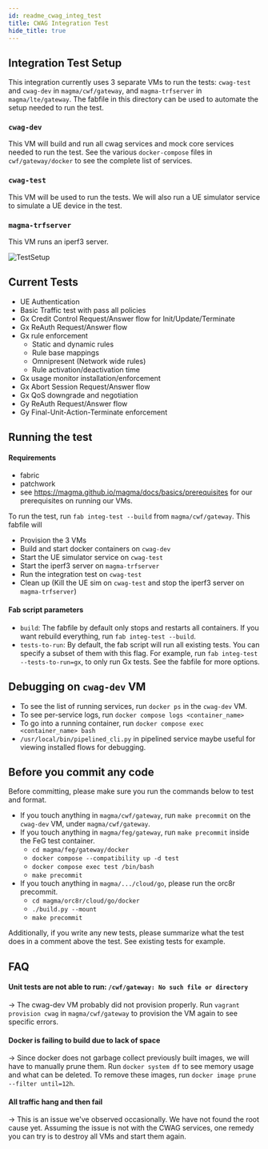 ```yaml
---
id: readme_cwag_integ_test
title: CWAG Integration Test
hide_title: true
---
```

## Integration Test Setup

This integration currently uses 3 separate VMs to run the tests: `cwag-test`
and `cwag-dev` in `magma/cwf/gateway`, and `magma-trfserver` in `magma/lte/gateway`.
The fabfile in this directory can be used to automate the setup needed to run
the test.

### `cwag-dev`

This VM will build and run all cwag services and mock core services needed to
run the test. See the various `docker-compose` files in `cwf/gateway/docker`
to see the complete list of services.

### `cwag-test`

This VM will be used to run the tests. We will also run a UE simulator service
to simulate a UE device in the test.

### `magma-trfserver`

This VM runs an iperf3 server.

![TestSetup](./IntegTestSetup.jpg)

## Current Tests

- UE Authentication
- Basic Traffic test with pass all policies
- Gx Credit Control Request/Answer flow for Init/Update/Terminate
- Gx ReAuth Request/Answer flow
- Gx rule enforcement
    - Static and dynamic rules
    - Rule base mappings
    - Omnipresent (Network wide rules)
    - Rule activation/deactivation time
- Gx usage monitor installation/enforcement
- Gx Abort Session Request/Answer flow
- Gx QoS downgrade and negotiation
- Gy ReAuth Request/Answer flow
- Gy Final-Unit-Action-Terminate enforcement

## Running the test

#### Requirements

- fabric
- patchwork
- see <https://magma.github.io/magma/docs/basics/prerequisites> for
our prerequisites on running our VMs.

To run the test, run `fab integ-test --build` from `magma/cwf/gateway`.
This fabfile will

- Provision the 3 VMs
- Build and start docker containers on `cwag-dev`
- Start the UE simulator service on `cwag-test`
- Start the iperf3 server on `magma-trfserver`
- Run the integration test on `cwag-test`
- Clean up (Kill the UE sim on `cwag-test` and stop the iperf3 server on `magma-trfserver`)

#### Fab script parameters

- `build`: The fabfile by default only stops and restarts all containers. If you
want rebuild everything, run
`fab integ-test --build`.
- `tests-to-run`: By default, the fab script will run all existing tests. You can
specify a subset of them with this flag. For example, run `fab integ-test --tests-to-run=gx`,
to only run Gx tests. See the fabfile for more options.

## Debugging on `cwag-dev` VM

- To see the list of running services, run `docker ps` in the `cwag-dev` VM.
- To see per-service logs, run `docker compose logs <container_name>`
- To go into a running container, run `docker compose exec <container_name> bash`
- `/usr/local/bin/pipelined_cli.py` in pipelined service maybe useful for
viewing installed flows for debugging.

## Before you commit any code

Before committing, please make sure you run the commands below to test and format.

- If you touch anything in `magma/cwf/gateway`, run `make precommit` on the
`cwag-dev` VM, under `magma/cwf/gateway`.
- If you touch anything in `magma/feg/gateway`, run `make precommit` inside
the FeG test container.
    - `cd magma/feg/gateway/docker`
    - `docker compose --compatibility up -d test`
    - `docker compose exec test /bin/bash`
    - `make precommit`
- If you touch anything in `magma/.../cloud/go`, please run the
orc8r precommit.
    - `cd magma/orc8r/cloud/go/docker`
    - `./build.py --mount`
    - `make precommit`

Additionally, if you write any new tests, please summarize what the test does
in a comment above the test. See existing tests for example.

## FAQ

#### Unit tests are not able to run: `/cwf/gateway: No such file or directory`

&rightarrow; The cwag-dev VM probably did not provision properly. Run
`vagrant provision cwag` in `magma/cwf/gateway` to provision the VM again
to see specific errors.

#### Docker is failing to build due to lack of space

&rightarrow; Since docker does not garbage collect previously built images, we
will have to manually prune them. Run `docker system df` to see memory usage
and what can be deleted. To remove these images, run
`docker image prune --filter until=12h`.

#### All traffic hang and then fail

&rightarrow; This is an issue we've observed occasionally. We have not found
the root cause yet. Assuming the issue is not with the CWAG services, one
remedy you can try is to destroy all VMs and start them again.
